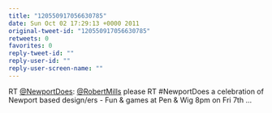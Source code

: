 ```yaml
---
title: "120550917056630785"
date: Sun Oct 02 17:29:13 +0000 2011
original-tweet-id: "120550917056630785"
retweets: 0
favorites: 0
reply-tweet-id: ""
reply-user-id: ""
reply-user-screen-name: ""
---
```

RT <a href="https://twitter.com/NewportDoes">@NewportDoes</a>: <a href="https://twitter.com/RobertMills">@RobertMills</a> please RT #NewportDoes a celebration of Newport based design/ers - Fun & games at Pen & Wig 8pm on Fri 7th ...
